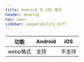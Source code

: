 ```yaml
---
title: Android 与 iOS 差异
header: develop
nav: swan
sidebar: compatibility_diff
---
```



|功能|Android|iOS|
|--|--|--|
|webp格式|支持|不支持|